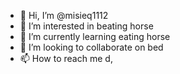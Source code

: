 - 👋 Hi, I’m @misieq1112
- 👀 I’m interested in beating horse
- 🌱 I’m currently learning eating horse
- 💞️ I’m looking to collaborate on bed
- 📫 How to reach me d,

<!---
misieq1112/misieq1112 is a ✨ special ✨ repository because its `README.md` (this file) appears on your GitHub profile.
You can click the Preview link to take a look at your changes.
--->
